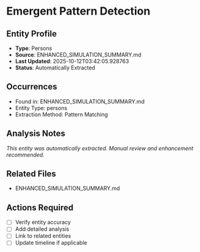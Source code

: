 # Emergent Pattern Detection

## Entity Profile
- **Type**: Persons
- **Source**: ENHANCED_SIMULATION_SUMMARY.md
- **Last Updated**: 2025-10-12T03:42:05.928763
- **Status**: Automatically Extracted

## Occurrences
- Found in: ENHANCED_SIMULATION_SUMMARY.md
- Entity Type: persons
- Extraction Method: Pattern Matching

## Analysis Notes
*This entity was automatically extracted. Manual review and enhancement recommended.*

## Related Files
- ENHANCED_SIMULATION_SUMMARY.md

## Actions Required
- [ ] Verify entity accuracy
- [ ] Add detailed analysis
- [ ] Link to related entities
- [ ] Update timeline if applicable
